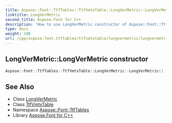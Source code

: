 ```yaml
---
title: Aspose::Font::TtfTables::TtfVmtxTable::LongVerMetric::LongVerMetric constructor
linktitle: LongVerMetric
second_title: Aspose.Font for C++
description: 'How to use LongVerMetric constructor of Aspose::Font::TtfTables::TtfVmtxTable::LongVerMetric class in C++.'
type: docs
weight: 100
url: /cpp/aspose.font.ttftables/ttfvmtxtable/longvermetric/longvermetric/
---
```

## LongVerMetric::LongVerMetric constructor




```cpp
Aspose::Font::TtfTables::TtfVmtxTable::LongVerMetric::LongVerMetric()
```

## See Also

* Class [LongVerMetric](../)
* Class [TtfVmtxTable](../../)
* Namespace [Aspose::Font::TtfTables](../../../)
* Library [Aspose.Font for C++](../../../../)
